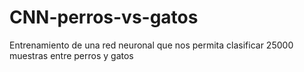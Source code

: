 # CNN-perros-vs-gatos
Entrenamiento  de una red neuronal que nos permita clasificar 25000 muestras entre perros y gatos
